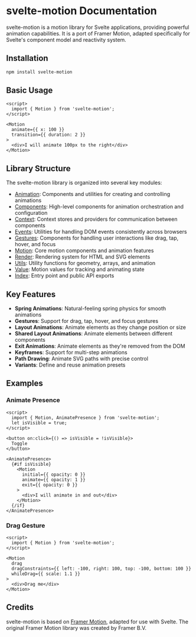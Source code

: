 # svelte-motion Documentation

svelte-motion is a motion library for Svelte applications, providing powerful animation capabilities. It is a port of Framer Motion, adapted specifically for Svelte's component model and reactivity system.

## Installation

```bash
npm install svelte-motion
```

## Basic Usage

```svelte
<script>
  import { Motion } from 'svelte-motion';
</script>

<Motion
  animate={{ x: 100 }}
  transition={{ duration: 2 }}
>
  <div>I will animate 100px to the right</div>
</Motion>
```

## Library Structure

The svelte-motion library is organized into several key modules:

- [Animation](./animation.md): Components and utilities for creating and controlling animations
- [Components](./components.md): High-level components for animation orchestration and configuration
- [Context](./context.md): Context stores and providers for communication between components
- [Events](./events.md): Utilities for handling DOM events consistently across browsers
- [Gestures](./gestures.md): Components for handling user interactions like drag, tap, hover, and focus
- [Motion](./motion.md): Core motion components and animation features
- [Render](./render.md): Rendering system for HTML and SVG elements
- [Utils](./utils.md): Utility functions for geometry, arrays, and animation
- [Value](./value.md): Motion values for tracking and animating state
- [Index](./index.js.md): Entry point and public API exports

## Key Features

- **Spring Animations**: Natural-feeling spring physics for smooth animations
- **Gestures**: Support for drag, tap, hover, and focus gestures
- **Layout Animations**: Animate elements as they change position or size
- **Shared Layout Animations**: Animate elements between different components
- **Exit Animations**: Animate elements as they're removed from the DOM
- **Keyframes**: Support for multi-step animations
- **Path Drawing**: Animate SVG paths with precise control
- **Variants**: Define and reuse animation presets

## Examples

### Animate Presence

```svelte
<script>
  import { Motion, AnimatePresence } from 'svelte-motion';
  let isVisible = true;
</script>

<button on:click={() => isVisible = !isVisible}>
  Toggle
</button>

<AnimatePresence>
  {#if isVisible}
    <Motion
      initial={{ opacity: 0 }}
      animate={{ opacity: 1 }}
      exit={{ opacity: 0 }}
    >
      <div>I will animate in and out</div>
    </Motion>
  {/if}
</AnimatePresence>
```

### Drag Gesture

```svelte
<script>
  import { Motion } from 'svelte-motion';
</script>

<Motion
  drag
  dragConstraints={{ left: -100, right: 100, top: -100, bottom: 100 }}
  whileDrag={{ scale: 1.1 }}
>
  <div>Drag me</div>
</Motion>
```

## Credits

svelte-motion is based on [Framer Motion](https://www.framer.com/motion/), adapted for use with Svelte. The original Framer Motion library was created by Framer B.V.